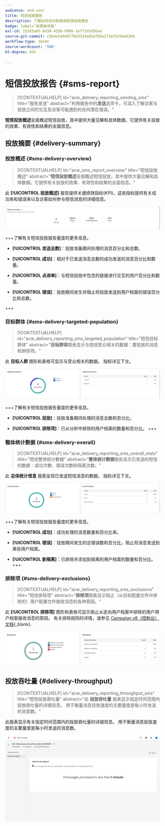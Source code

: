 ```yaml
---
audience: end-user
title: 短信投放报告
description: 了解如何访问和使用短信投放报告
badge: label="有限发布版"
exl-id: 153d3a85-0d39-42db-9906-1e7f2d1d5bae
source-git-commit: c5b4e1d44977b43324e85a7b5e173ef3154a620d
workflow-type: tm+mt
source-wordcount: '506'
ht-degree: 42%

---
```


# 短信投放报告 {#sms-report}

>[!CONTEXTUALHELP]
>id="acw_delivery_reporting_sending_sms"
>title="报告发送"
>abstract="利用报告中的&#x200B;**发送**&#x200B;选项卡，可深入了解访客与投放之间的交互及访客可能遇到的任何潜在错误。"

**短信投放概述**&#x200B;全面概述短信投放，其中提供大量见解和具体数据。它提供有关投放的效果、有效性和结果的全面信息。

## 投放摘要 {#delivery-summary}

### 投放概述 {#sms-delivery-overview}

>[!CONTEXTUALHELP]
>id="acw_sms_report_overview"
>title="短信投放概述"
>abstract="**短信投放概述**&#x200B;全面概述短信投放，其中提供大量见解和具体数据。它提供有关投放的效果、有效性和结果的全面信息。"

此 **[!UICONTROL 投放概述]** 报告提供关键绩效指标(KPI)，这些指标提供有关成功率和错误率以及访客如何参与短信消息的详细信息。

![](assets/reporting_sms_3.png)

+++了解有关短信投放报告量度的更多信息。

* **[!UICONTROL 发送总数]**：投放准备期间处理的消息百分比和总数。

* **[!UICONTROL 成功]**：相对于已发送消息总数的成功发送的消息百分比和数量。

* **[!UICONTROL 点进率]**：与短信投放中包含的链接进行交互的用户百分比和数量。

* **[!UICONTROL 错误]**：投放期间发生并阻止将投放发送到用户档案的错误百分比和总数。

+++

### 目标群体 {#sms-delivery-targeted-population}

>[!CONTEXTUALHELP]
>id="acw_delivery_reporting_sms_targeted_population"
>title="短信目标群体"
>abstract="**目标群体**&#x200B;图表显示与短信受众相关的数据：要投放的消息和排除项。"

此 **目标人群** 图形和表格可显示与受众相关的数据。 指标详见下文。

![](assets/reporting_sms_4.png)

+++了解有关短信投放报告量度的更多信息。

* **[!UICONTROL 投放]**：投放准备期间处理的消息总数和百分比。

* **[!UICONTROL 排除项]**：已从分析中排除的用户档案的数量和百分比。
+++


### 整体统计数据 {#sms-delivery-overall}

>[!CONTEXTUALHELP]
>id="acw_delivery_reporting_sms_overall_stats"
>title="短信整体统计数据"
>abstract="**整体统计数据**&#x200B;报告显示已发送的短信的数据：成功次数、错误次数和隔离次数。"

此 **总体统计信息** 报表呈现已发送短信消息的数据。 指标详见下文。

![](assets/reporting_sms_5.png)

+++了解有关短信投放报告量度的更多信息。

* **[!UICONTROL 成功]**：成功处理的消息数量和百分比率。

* **[!UICONTROL 错误]**：投放期间发生的总错误数和百分比，阻止将消息发送到某些用户档案。

* **[!UICONTROL 新隔离]**：已排除并添加到隔离的用户档案的数量和百分比。
+++

### 排除项 {#sms-delivery-exclusions}

>[!CONTEXTUALHELP]
>id="acw_delivery_reporting_sms_exclusions"
>title="短信排除项"
>abstract="**排除项**&#x200B;图表显示阻止（从目标配置文件中排除的）用户配置文件接收消息的各种原因。"

此 **[!UICONTROL 排除项]** 图形和表格可显示阻止从定向用户档案中排除的用户用户档案接收消息的原因。 有关排除规则的详情，请参见 [Campaign v8（控制台）文档](https://experienceleague.adobe.com/docs/campaign/campaign-v8/send/failures/delivery-failures.html#sms-quarantines){_blank}.

![](assets/reporting_sms_6.png)

## 投放吞吐量 {#delivery-throughput}

>[!CONTEXTUALHELP]
>id="acw_delivery_reporting_throughput_sms"
>title="短信投放吞吐量"
>abstract="此 **投放吞吐量** 报表显示指定时间范围内投放吞吐量的详细信息。 用于衡量消息投放速度的主要量度是每小时发送的消息数。"

此报表显示有关指定时间范围内的投放吞吐量的详细信息。 用于衡量消息投放速度的主要量度是每小时发送的消息数。

![](assets/reporting_sms_2.png)
